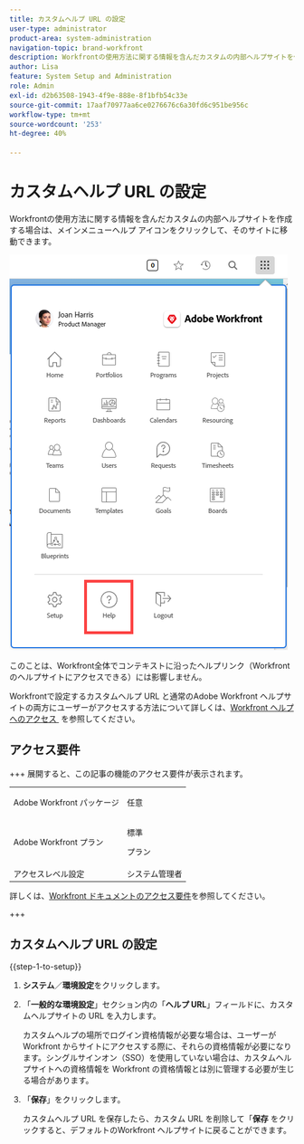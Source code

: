 ```yaml
---
title: カスタムヘルプ URL の設定
user-type: administrator
product-area: system-administration
navigation-topic: brand-workfront
description: Workfrontの使用方法に関する情報を含んだカスタムの内部ヘルプサイトを作成する場合は、メインメニューヘルプ アイコンをクリックして、そのサイトに移動できます。
author: Lisa
feature: System Setup and Administration
role: Admin
exl-id: d2b63508-1943-4f9e-888e-8f1bfb54c33e
source-git-commit: 17aaf70977aa6ce0276676c6a30fd6c951be956c
workflow-type: tm+mt
source-wordcount: '253'
ht-degree: 40%

---
```


# カスタムヘルプ URL の設定

Workfrontの使用方法に関する情報を含んだカスタムの内部ヘルプサイトを作成する場合は、メインメニューヘルプ アイコンをクリックして、そのサイトに移動できます。

![&#x200B; カスタムヘルプボタン &#x200B;](assets/custom-help-button.png)

このことは、Workfront全体でコンテキストに沿ったヘルプリンク（Workfrontのヘルプサイトにアクセスできる）には影響しません。

Workfrontで設定するカスタムヘルプ URL と通常のAdobe Workfront ヘルプサイトの両方にユーザーがアクセスする方法について詳しくは、[Workfront ヘルプへのアクセス &#x200B;](/help/quicksilver/workfront-basics/navigate-workfront/workfront-navigation/access-workfront-help.md) を参照してください。

## アクセス要件

+++ 展開すると、この記事の機能のアクセス要件が表示されます。

<table style="table-layout:auto"> 
 <col> 
 <col> 
 <tbody> 
  <tr> 
   <td>Adobe Workfront パッケージ</td> 
   <td><p>任意</p></td> 
  </tr> 
  <tr> 
   <td>Adobe Workfront プラン</td> 
   <td><p>標準</p>
       <p>プラン</p></td>
  </tr> 
  <tr> 
   <td>アクセスレベル設定</td> 
   <td>システム管理者</td> 
  </tr> 
 </tbody> 
</table>

詳しくは、[Workfront ドキュメントのアクセス要件](/help/quicksilver/administration-and-setup/add-users/access-levels-and-object-permissions/access-level-requirements-in-documentation.md)を参照してください。

+++

## カスタムヘルプ URL の設定

{{step-1-to-setup}}

1. **システム**／**環境設定**&#x200B;をクリックします。
1. 「**一般的な環境設定**」セクション内の「**ヘルプ URL**」フィールドに、カスタムヘルプサイトの URL を入力します。

   カスタムヘルプの場所でログイン資格情報が必要な場合は、ユーザーが Workfront からサイトにアクセスする際に、それらの資格情報が必要になります。シングルサインオン（SSO）を使用していない場合は、カスタムヘルプサイトへの資格情報を Workfront の資格情報とは別に管理する必要が生じる場合があります。

1. 「**保存**」をクリックします。

   カスタムヘルプ URL を保存したら、カスタム URL を削除して「**保存** をクリックすると、デフォルトのWorkfront ヘルプサイトに戻ることができます。
